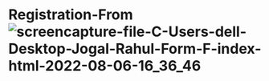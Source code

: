 # Registration-From![screencapture-file-C-Users-dell-Desktop-Jogal-Rahul-Form-F-index-html-2022-08-06-16_36_46](https://user-images.githubusercontent.com/111748715/185938703-d71ca87b-50d5-45af-9e76-bb8b39d50798.png)

